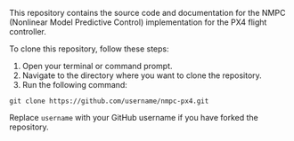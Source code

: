 This repository contains the source code and documentation for the NMPC (Nonlinear Model Predictive Control) implementation for the PX4 flight controller.

To clone this repository, follow these steps:

1. Open your terminal or command prompt.
2. Navigate to the directory where you want to clone the repository.
3. Run the following command:

```
git clone https://github.com/username/nmpc-px4.git
```

Replace `username` with your GitHub username if you have forked the repository.